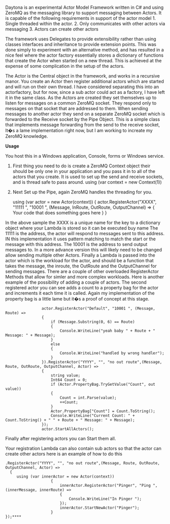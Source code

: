 Daytona is an experimental Actor Model Framework written in C# and using ZeroMQ as the messaging library to support messaging between Actors. It is capable of the following requirements in support of the actor model 1. Single threaded within the actor. 2. Only communicates with other actors via messaging 3. Actors can create other actorsThe framework uses Delegates to provide extensibility rather than using classes interfaces and inheritance to provide extension points. This was done simply to experiment with an alternative method, and has resulted in a nice feel where the actor factory essentially stores a dictionary of functions that create the Actor when started on a new thread. This is achieved at the expense of some complication in the setup of the actors.The Actor is the Central object in the framework, and works in a recursive manor. You create an Actor then register additional actors which are started and will run on their own thread. I have considered separating this into an actorfactory, but for now, since a sub actor could act as a factory, I have left it in the same class. As the Actors are created they set themselves up to listen for messages on a common ZeroMQ socket. They respond only to messages on that socket that are addressed to them. When sending messages to another actor they send on a separate ZeroMQ socket which is forwarded to the Receive socket by the Pipe Object. This is a simple class that implements message forwarding from the send to the receive socket, It�s a lame implementation right now, but I am working to increate my ZeroMQ knowledge.**Usage**You host this in a Windows application, Console, forms or Windows service.1. First thing you need to do is create a ZeroMQ Context object their should be only one in your application and  you pass it in to all of the actors that you create. It is used to set up the send and receive sockets, and is thread safe to pass around. using (var context = new Context(1))2. Next Set up the Pipe, again ZeroMQ handles the threading for you.	using (var actor = new Actor(context))	{     		actor.RegisterActor("XXXX", "11111 ", "10001 ", (Message, 			InRoute, OutRoute, OutputChannel) =>      		{    			Your code that does something goes here      		}	}In the above sample the XXXX is a unique name for the key to a dictionary object where your Lambda is stored so it can be executed buy nameThe 11111 is the address, the actor will respond to messages sent to this address. IN this implementation it uses pattern matching to match the start or the message with this address.The 10001 is the address to send output messages to. In a more advance version this will likely need to be changed allow sending multiple other Actors. Finally a Lambda is passed into the actor which is the workload for the actor, and should be a function that takes the message, the inroute, the OutRoute and the OutputChannel for sending messages. There are a couple of other overloaded RegisterActor Methods that allow for simler and more complex workloads.Here is another example of the possibility of adding a couple of actors. The second registered actor you can see adds a count to a property bag for the actor and increments it each time it is called. Again my implementation of the property bag is a little lame but it�s a proof of concept at this stage.                    actor.RegisterActor("Default", "10001 ", (Message, Route) =>                    {                        if (Message.Substring(0, 6) == Route)                        {                            Console.WriteLine("yeah baby " + Route + " Message: " + Message);                        }                        else                        {                            Console.WriteLine("handled by wrong handler");                        }                    }).RegisterActor("YYYY", "", "no out route",(Message, Route, OutRoute, OutputChannel, Actor) =>                    {                        string value;                        Int64 Count = 0;                        if (Actor.PropertyBag.TryGetValue("Count", out value))                        {                            Count = int.Parse(value);                            ++Count;                        }                        Actor.PropertyBag["Count"] = Count.ToString();                        Console.WriteLine("Current Count: " + Count.ToString() + " " + Route + " Message: " + Message);                    });                    actor.StartAllActors();Finally after registering actors you can Start them all.Your registration Lambda can also contain sub actors so that the actor can create other actors here is an example of how to do this     .RegisterActor("YYYY", "", "no out route",(Message, Route, OutRoute, OutputChannel, Actor) =>      {         using (var innerActor = new Actor(context))                        {                            innerActor.RegisterActor("Pinger", "Ping ", (innerMessage, innerRoute) =>                            {                                Console.WriteLine("In Pinger ");                            });                            innerActor.StartNewActor("Pinger");                        }    });****